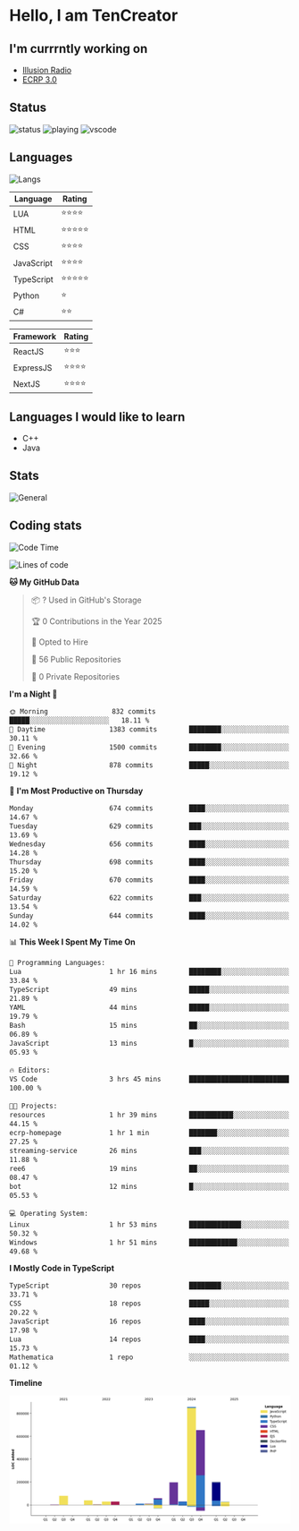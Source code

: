 # Hello, I am TenCreator

## I'm currrntly working on
- [Illusion Radio](https://illusionradio.co.uk/)
- [ECRP 3.0](http://github.com/Emerald-Coast-Roleplay/)

## Status
![status](https://api.statusbadges.me/badge/status/518334475038359555?simple=true&style=for-the-badge)
![playing](https://api.statusbadges.me/badge/playing/518334475038359555?style=for-the-badge)
![vscode](https://api.statusbadges.me/badge/vscode/518334475038359555?style=for-the-badge)

## Languages
![Langs](https://github-readme-stats.vercel.app/api/top-langs/?username=tencreator&layout=compact&theme=radical)


|Language|Rating|
|--------|------|
|LUA|⭐️⭐️⭐️⭐️|
|HTML|⭐️⭐️⭐️⭐️⭐️|
|CSS|⭐️⭐️⭐️⭐️|
|JavaScript|⭐️⭐️⭐️⭐️|
|TypeScript|⭐️⭐️⭐️⭐️⭐️|
|Python|⭐️|
|C#|⭐️⭐️ |

|Framework|Rating|
|--------|------|
|ReactJS|⭐️⭐️⭐|
|ExpressJS|⭐️⭐️⭐️⭐️|
|NextJS|⭐️⭐️⭐⭐️|

## Languages I would like to learn
- C++
- Java

## Stats
![General](https://github-readme-stats.vercel.app/api?username=tencreator&show_icons=true&theme=radical)

## Coding stats

<!--START_SECTION:waka-->
![Code Time](http://img.shields.io/badge/Code%20Time-548%20hrs%206%20mins-blue)

![Lines of code](https://img.shields.io/badge/From%20Hello%20World%20I%27ve%20Written-2.2%20million%20lines%20of%20code-blue)

**🐱 My GitHub Data** 

> 📦 ? Used in GitHub's Storage 
 > 
> 🏆 0 Contributions in the Year 2025
 > 
> 💼 Opted to Hire
 > 
> 📜 56 Public Repositories 
 > 
> 🔑 0 Private Repositories 
 > 
**I'm a Night 🦉** 

```text
🌞 Morning                832 commits         █████░░░░░░░░░░░░░░░░░░░░   18.11 % 
🌆 Daytime                1383 commits        ████████░░░░░░░░░░░░░░░░░   30.11 % 
🌃 Evening                1500 commits        ████████░░░░░░░░░░░░░░░░░   32.66 % 
🌙 Night                  878 commits         █████░░░░░░░░░░░░░░░░░░░░   19.12 % 
```
📅 **I'm Most Productive on Thursday** 

```text
Monday                   674 commits         ████░░░░░░░░░░░░░░░░░░░░░   14.67 % 
Tuesday                  629 commits         ███░░░░░░░░░░░░░░░░░░░░░░   13.69 % 
Wednesday                656 commits         ████░░░░░░░░░░░░░░░░░░░░░   14.28 % 
Thursday                 698 commits         ████░░░░░░░░░░░░░░░░░░░░░   15.20 % 
Friday                   670 commits         ████░░░░░░░░░░░░░░░░░░░░░   14.59 % 
Saturday                 622 commits         ███░░░░░░░░░░░░░░░░░░░░░░   13.54 % 
Sunday                   644 commits         ████░░░░░░░░░░░░░░░░░░░░░   14.02 % 
```


📊 **This Week I Spent My Time On** 

```text
💬 Programming Languages: 
Lua                      1 hr 16 mins        ████████░░░░░░░░░░░░░░░░░   33.84 % 
TypeScript               49 mins             █████░░░░░░░░░░░░░░░░░░░░   21.89 % 
YAML                     44 mins             █████░░░░░░░░░░░░░░░░░░░░   19.79 % 
Bash                     15 mins             ██░░░░░░░░░░░░░░░░░░░░░░░   06.89 % 
JavaScript               13 mins             █░░░░░░░░░░░░░░░░░░░░░░░░   05.93 % 

🔥 Editors: 
VS Code                  3 hrs 45 mins       █████████████████████████   100.00 % 

🐱‍💻 Projects: 
resources                1 hr 39 mins        ███████████░░░░░░░░░░░░░░   44.15 % 
ecrp-homepage            1 hr 1 min          ███████░░░░░░░░░░░░░░░░░░   27.25 % 
streaming-service        26 mins             ███░░░░░░░░░░░░░░░░░░░░░░   11.88 % 
ree6                     19 mins             ██░░░░░░░░░░░░░░░░░░░░░░░   08.47 % 
bot                      12 mins             █░░░░░░░░░░░░░░░░░░░░░░░░   05.53 % 

💻 Operating System: 
Linux                    1 hr 53 mins        █████████████░░░░░░░░░░░░   50.32 % 
Windows                  1 hr 51 mins        ████████████░░░░░░░░░░░░░   49.68 % 
```

**I Mostly Code in TypeScript** 

```text
TypeScript               30 repos            ████████░░░░░░░░░░░░░░░░░   33.71 % 
CSS                      18 repos            █████░░░░░░░░░░░░░░░░░░░░   20.22 % 
JavaScript               16 repos            ████░░░░░░░░░░░░░░░░░░░░░   17.98 % 
Lua                      14 repos            ████░░░░░░░░░░░░░░░░░░░░░   15.73 % 
Mathematica              1 repo              ░░░░░░░░░░░░░░░░░░░░░░░░░   01.12 % 
```



**Timeline**

![Lines of Code chart](https://raw.githubusercontent.com/tencreator/tencreator/main/assets/bar_graph.png)


<!--END_SECTION:waka-->
